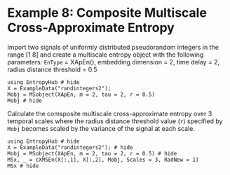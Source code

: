 # Example 8: Composite Multiscale Cross-Approximate Entropy

Import two signals of uniformly distributed pseudorandom integers in the range [1 8] and
create a multiscale entropy object with the following parameters:
`EnType` = XApEn(), embedding dimension = 2, time delay = 2, radius distance threshold = 0.5
```@example
using EntropyHub # hide
X = ExampleData("randintegers2");
Mobj = MSobject(XApEn, m = 2, tau = 2, r = 0.5)
Mobj # hide
``` 

Calculate the comsposite multiscale cross-approximate entropy over 3 temporal scales
where the radius distance threshold value (`r`) specified by `Mobj` becomes scaled by the
variance of the signal at each scale.
```@example
using EntropyHub # hide
X = ExampleData("randintegers2"); # hide 
Mobj = MSobject(XApEn, m = 2, tau = 2, r = 0.5) # hide
MSx, _ = cXMSEn(X[:,1], X[:,2], Mobj, Scales = 3, RadNew = 1)
MSx # hide
```